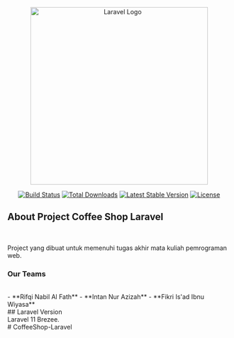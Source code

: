 <p align="center"><a href="https://laravel.com" target="_blank"><img src="https://raw.githubusercontent.com/laravel/art/master/logo-lockup/5%20SVG/2%20CMYK/1%20Full%20Color/laravel-logolockup-cmyk-red.svg" width="400" alt="Laravel Logo"></a></p>

<p align="center">
<a href="https://github.com/laravel/framework/actions"><img src="https://github.com/laravel/framework/workflows/tests/badge.svg" alt="Build Status"></a>
<a href="https://packagist.org/packages/laravel/framework"><img src="https://img.shields.io/packagist/dt/laravel/framework" alt="Total Downloads"></a>
<a href="https://packagist.org/packages/laravel/framework"><img src="https://img.shields.io/packagist/v/laravel/framework" alt="Latest Stable Version"></a>
<a href="https://packagist.org/packages/laravel/framework"><img src="https://img.shields.io/packagist/l/laravel/framework" alt="License"></a>
</p>

## About Project Coffee Shop Laravel
<br>

Project yang dibuat untuk memenuhi tugas akhir mata kuliah pemrograman web.
<br>
### Our Teams
<br>
- **Rifqi Nabil Al Fath**
- **Intan Nur Azizah**
- **Fikri Is'ad Ibnu Wiyasa**
<br>
## Laravel Version
<br>
Laravel 11 Brezee.
<br>
#   C o f f e e S h o p - L a r a v e l 
 
 
